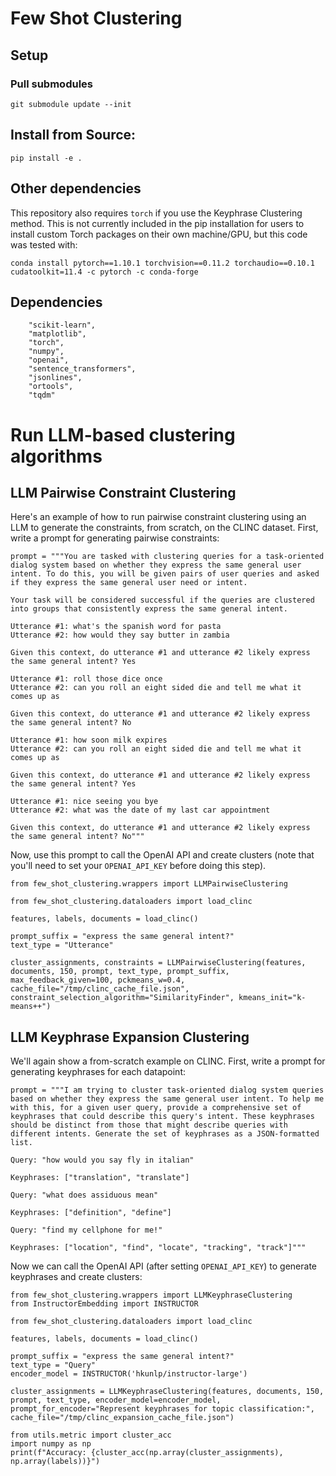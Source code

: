 # Few Shot Clustering

## Setup
### Pull submodules

`git submodule update --init`

## Install from Source:
```
pip install -e .
```

## Other dependencies
This repository also requires `torch` if you use the Keyphrase Clustering method. This is not currently included in the pip installation for users to install custom Torch packages on their own machine/GPU, but this code was tested with:
```
conda install pytorch==1.10.1 torchvision==0.11.2 torchaudio==0.10.1 cudatoolkit=11.4 -c pytorch -c conda-forge
```

## Dependencies
```
    "scikit-learn",
    "matplotlib",
    "torch",
    "numpy",
    "openai",
    "sentence_transformers",
    "jsonlines",
    "ortools",
    "tqdm"
```

# Run LLM-based clustering algorithms
## LLM Pairwise Constraint Clustering
Here's an example of how to run pairwise constraint clustering using an LLM to generate the constraints, from scratch, on the CLINC dataset.
First, write a prompt for generating pairwise constraints:
```
prompt = """You are tasked with clustering queries for a task-oriented dialog system based on whether they express the same general user intent. To do this, you will be given pairs of user queries and asked if they express the same general user need or intent.

Your task will be considered successful if the queries are clustered into groups that consistently express the same general intent.

Utterance #1: what's the spanish word for pasta
Utterance #2: how would they say butter in zambia

Given this context, do utterance #1 and utterance #2 likely express the same general intent? Yes

Utterance #1: roll those dice once
Utterance #2: can you roll an eight sided die and tell me what it comes up as

Given this context, do utterance #1 and utterance #2 likely express the same general intent? No

Utterance #1: how soon milk expires
Utterance #2: can you roll an eight sided die and tell me what it comes up as

Given this context, do utterance #1 and utterance #2 likely express the same general intent? Yes

Utterance #1: nice seeing you bye
Utterance #2: what was the date of my last car appointment

Given this context, do utterance #1 and utterance #2 likely express the same general intent? No"""
```


Now, use this prompt to call the OpenAI API and create clusters (note that you'll need to set your `OPENAI_API_KEY` before doing this step).
```
from few_shot_clustering.wrappers import LLMPairwiseClustering

from few_shot_clustering.dataloaders import load_clinc

features, labels, documents = load_clinc()

prompt_suffix = "express the same general intent?"
text_type = "Utterance"

cluster_assignments, constraints = LLMPairwiseClustering(features, documents, 150, prompt, text_type, prompt_suffix, max_feedback_given=100, pckmeans_w=0.4, cache_file="/tmp/clinc_cache_file.json", constraint_selection_algorithm="SimilarityFinder", kmeans_init="k-means++")
```

## LLM Keyphrase Expansion Clustering
We'll again show a from-scratch example on CLINC.
First, write a prompt for generating keyphrases for each datapoint:
```
prompt = """I am trying to cluster task-oriented dialog system queries based on whether they express the same general user intent. To help me with this, for a given user query, provide a comprehensive set of keyphrases that could describe this query's intent. These keyphrases should be distinct from those that might describe queries with different intents. Generate the set of keyphrases as a JSON-formatted list.

Query: "how would you say fly in italian"

Keyphrases: ["translation", "translate"]

Query: "what does assiduous mean"

Keyphrases: ["definition", "define"]

Query: "find my cellphone for me!"

Keyphrases: ["location", "find", "locate", "tracking", "track"]"""
```


Now we can call the OpenAI API (after setting `OPENAI_API_KEY`) to generate keyphrases and create clusters:
```
from few_shot_clustering.wrappers import LLMKeyphraseClustering
from InstructorEmbedding import INSTRUCTOR

from few_shot_clustering.dataloaders import load_clinc

features, labels, documents = load_clinc()

prompt_suffix = "express the same general intent?"
text_type = "Query"
encoder_model = INSTRUCTOR('hkunlp/instructor-large')

cluster_assignments = LLMKeyphraseClustering(features, documents, 150, prompt, text_type, encoder_model=encoder_model, prompt_for_encoder="Represent keyphrases for topic classification:", cache_file="/tmp/clinc_expansion_cache_file.json")

from utils.metric import cluster_acc
import numpy as np
print(f"Accuracy: {cluster_acc(np.array(cluster_assignments), np.array(labels))}")
```
